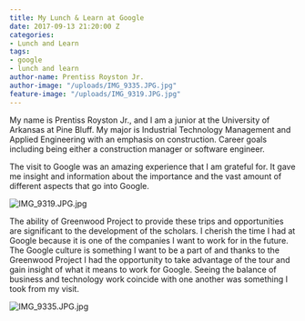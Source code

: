 ```yaml
---
title: My Lunch & Learn at Google
date: 2017-09-13 21:20:00 Z
categories:
- Lunch and Learn
tags:
- google
- lunch and learn
author-name: Prentiss Royston Jr.
author-image: "/uploads/IMG_9335.JPG.jpg"
feature-image: "/uploads/IMG_9319.JPG.jpg"
---
```


My name is Prentiss Royston Jr., and I am a junior at the University of Arkansas at Pine Bluff. My major is Industrial Technology Management and Applied Engineering with an emphasis on construction. Career goals including being either a construction manager or software engineer.

The visit to Google was an amazing experience that I am grateful for. It gave me insight and information about the importance and the vast amount of different aspects that go into Google.

![IMG_9319.JPG.jpg](/uploads/IMG_9319.JPG.jpg)

The ability of Greenwood Project to provide these trips and opportunities are significant to the development of the scholars. I cherish the time I had at Google because it is one of the companies I want to work for in the future. The Google culture is something I want to be a part of and thanks to the Greenwood Project I had the opportunity to take advantage of the tour and gain insight of what it means to work for Google. Seeing the balance of business and technology work coincide with one another was something I took from my visit.

![IMG_9335.JPG.jpg](/uploads/IMG_9335.JPG.jpg)